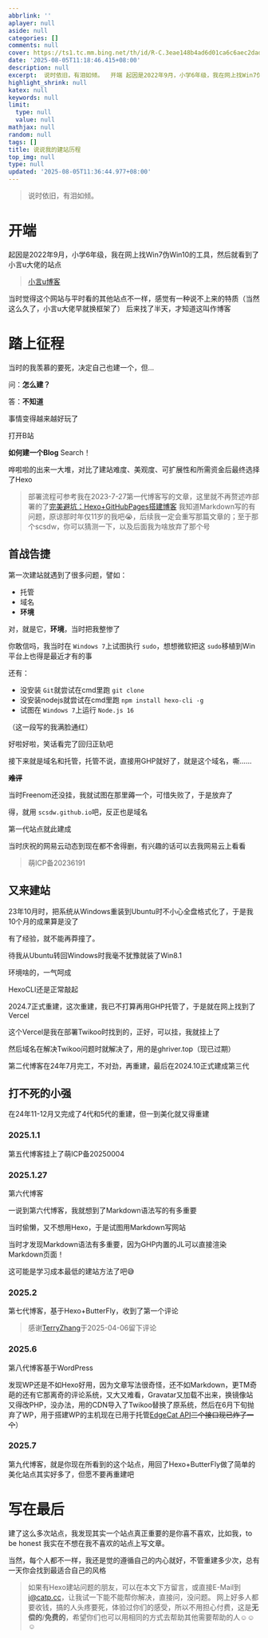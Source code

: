 ```yaml
---
abbrlink: ''
aplayer: null
aside: null
categories: []
comments: null
cover: https://ts1.tc.mm.bing.net/th/id/R-C.3eae148b4ad6d01ca6c6aec2dad06734?rik=vrjYehxHMIxSPw&pid=ImgRaw&r=0
date: '2025-08-05T11:18:46.415+08:00'
description: null
excerpt:  说时依旧，有泪如倾。  开端 起因是2022年9月，小学6年级，我在网上找Win7伪Win10的工具，然后就看到了小言u大佬的站点  小言u博客  当时觉得这个网站与平时看的其他站点不一样，感觉有一种说不上来的特质（当然这么久了，小言u大佬早就换框架了） 后来找了半天，才知道这叫作博客 踏上征程 当时的我羡慕的要死，决定自己也建一个，但… 问：怎么建？ 答：不知道 事情变得越来越好玩了 打开B站...
highlight_shrink: null
katex: null
keywords: null
limit:
  type: null
  value: null
mathjax: null
random: null
tags: []
title: 说说我的建站历程
top_img: null
type: null
updated: '2025-08-05T11:36:44.977+08:00'
---
```

> 说时依旧，有泪如倾。

# 开端

起因是2022年9月，小学6年级，我在网上找Win7伪Win10的工具，然后就看到了小言u大佬的站点

> [小言u博客](https://zxz.ee)

当时觉得这个网站与平时看的其他站点不一样，感觉有一种说不上来的特质（当然这么久了，小言u大佬早就换框架了）
后来找了半天，才知道这叫作博客

# 踏上征程

当时的我羡慕的要死，决定自己也建一个，但…

问：**怎么建？**

答：**不知道**

事情变得越来越好玩了

打开B站

**如何建一个Blog** Search！

哗啦啦的出来一大堆，对比了建站难度、美观度、可扩展性和所需资金后最终选择了Hexo

> 部署流程可参考我在2023-7-27第一代博客写的文章，这里就不再赘述咋部署的了[完美避坑：Hexo+GitHubPages搭建博客](https://scsdw.github.io/2023/07/27/完美避坑：hexo-githubpages搭建博客)
> 我知道Markdown写的有问题，原谅那时年仅11岁的我吧😭，后续我一定会重写那篇文章的；至于那个scsdw，你可以猜测一下，以及后面我为啥放弃了那个号

## 首战告捷

第一次建站就遇到了很多问题，譬如：

- 托管
- 域名
- **环境**

对，就是它，**环境**，当时把我整惨了

你敢信吗，我当时在 `Windows 7`上试图执行 `sudo`，想想微软把这 `sudo`移植到Win平台上也得是最近才有的事

还有：

- 没安装 `Git`就尝试在cmd里跑 `git clone`
- 没安装nodejs就尝试在cmd里跑 `npm install hexo-cli -g`
- 试图在 `Windows 7`上运行 `Node.js 16`

（这一段写的我满脸通红）

好啦好啦，笑话看完了回归正轨吧

接下来就是域名和托管，托管不说，直接用GHP就好了，就是这个域名，嘶……

**~~难评~~**

当时Freenom还没挂，我就试图在那里薅一个，可惜失败了，于是放弃了

得，就用 `scsdw.github.io`吧，反正也是域名

第一代站点就此建成

当时庆祝的网易云动态到现在都不舍得删，有兴趣的话可以去我网易云上看看

> 萌ICP备20236191

## 又来建站

23年10月时，把系统从Windows重装到Ubuntu时不小心全盘格式化了，于是我10个月的成果算是没了

有了经验，就不能再莽撞了。

待我从Ubuntu转回Windows时我毫不犹豫就装了Win8.1

环境啥的，一气呵成

HexoCLI还是正常敲起

2024.7正式重建，这次重建，我已不打算再用GHP托管了，于是就在网上找到了Vercel

这个Vercel是我在部署Twikoo时找到的，正好，可以挂，我就挂上了

然后域名在解决Twikoo问题时就解决了，用的是ghriver.top（现已过期）

第二代博客在24年7月完工，不对劲，再重建，最后在2024.10正式建成第三代

## 打不死的小强

在24年11-12月又完成了4代和5代的重建，但一到美化就又得重建

### 2025.1.1

第五代博客挂上了萌ICP备20250004

### 2025.1.27

第六代博客

一说到第六代博客，我就想到了Markdown语法写的有多重要

当时偷懒，又不想用Hexo，于是试图用Markdown写网站

当时才发现Markdown语法有多重要，因为GHP内置的JL可以直接渲染Markdown页面！

这可能是学习成本最低的建站方法了吧😅

### 2025.2

第七代博客，基于Hexo+ButterFly，收到了第一个评论

> 感谢[TerryZhang](https://mrzxr.com)于2025-04-06留下评论

### 2025.6

第八代博客基于WordPress

发现WP还是不如Hexo好用，因为文章写法很奇怪，还不如Markdown，更TM奇葩的还有它那离奇的评论系统，又大又难看，Gravatar又加载不出来，换镜像站又得改PHP，没办法，用的CDN导入了Twikoo替换了原系统，然后在6月下旬抛弃了WP，用于搭建WP的主机现在已用于托管[EdgeCat API](https://api.catp.cc)~~三个接口现已炸了一个~~）

### 2025.7

第九代博客，就是你现在所看到的这个站点，用回了Hexo+ButterFly做了简单的美化站点其实好多了，但愿不要再重建吧

# 写在最后

建了这么多次站点，我发现其实一个站点真正重要的是你喜不喜欢，比如我，to be honest 我实在不想在我不喜欢的站点上写文章。

当然，每个人都不一样，我还是觉的遵循自己的内心就好，不管重建多少次，总有一天你会找到最适合自己的风格

> 如果有Hexo建站问题的朋友，可以在本文下方留言，或直接E-Mail到[i@catp.cc](mailto:i@catp.cc)，让我试一下能不能帮你解决，直接问，没问题。
> 网上好多人都要收钱，搞的人头疼要死，体验过你们的感受，所以不用担心付费，这是**无偿的**/**免费的**，希望你们也可以用相同的方式去帮助其他需要帮助的人☺️☺️☺️

